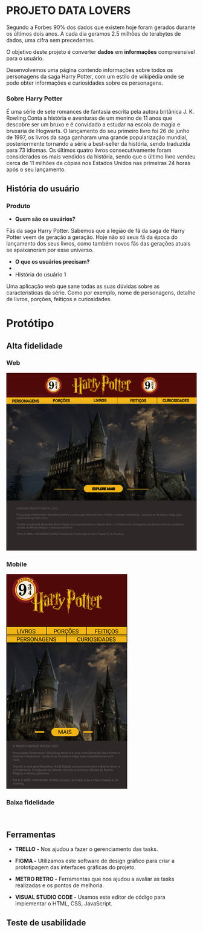 # PROJETO DATA LOVERS

Segundo a Forbes 90% dos dados que existem hoje foram gerados durante os últimos dois anos. A cada dia geramos 2.5 milhões de terabytes de dados, uma cifra sem precedentes.

O objetivo deste projeto é converter **dados** em **informações** compreensível para o usuário.

Desenvolvemos uma página contendo informações sobre todos os personagens da saga Harry Potter, com um estilo de wikipédia onde se pode obter informações e curiosidades sobre os personagens.

### Sobre Harry Potter
É uma série de sete romances de fantasia escrita pela autora britânica J. K. Rowling.Conta a história e aventuras de um menino de 11 anos que descobre ser um bruxo e é convidado a estudar na escola de magia e bruxaria de Hogwarts.
O lançamento do seu primeiro livro foi 26 de junho de 1997, os livros da saga ganharam uma grande popularização mundial, posteriormente tornando a série a best-seller da história, sendo traduzida para 73 idiomas. Os últimos quatro livros consecutivamente foram considerados os mais vendidos da história, sendo que o último livro vendeu cerca de 11 milhões de cópias nos Estados Unidos nas primeiras 24 horas após o seu lançamento.


## História do usuário
### Produto
* **Quem são os usuários?**  

Fãs da saga Harry Potter. Sabemos que a legião de fã da saga de Harry Potter veem de geração a geração. Hoje não só seus fã da época do lançamento dos seus livros, como também novos fãs das gerações atuais se apaixanoram por esse universo.

* **O que os usuários precisam?**  
* 
* História do usuário 1



Uma aplicação web que sane todas as suas dúvidas sobre as caracteristicas da série. Como por exemplo, nome de personagens, detalhe de livros, porções, feitiços e curiosidades.

# Protótipo
## Alta fidelidade  

### Web
![Prototipo alta](src/imagens/Prototipo%20de%20alta.png)

### Mobile
![mobile](src/imagens/proto%20mobile.png)
### Baixa fidelidade
![]()
## Ferramentas

* **TRELLO -**  Nos ajudou a fazer o gerenciamento das tasks.

* **FIGMA -** Utilizamos este software de design gráfico para criar a prototipagem das interfaces gráficas do projeto.

* **METRO RETRO -**  Ferramentas que nos ajudou a avaliar as tasks realizadas e os pontos de melhoria.

* **VISUAL STUDIO CODE -** Usamos este editor de código para implementar o HTML, CSS, JavaScript.

## Teste de usabilidade
